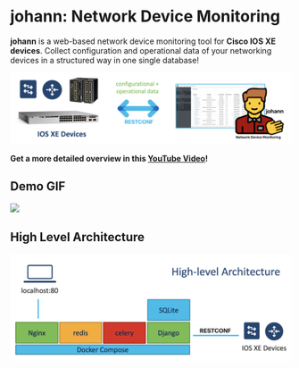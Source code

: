 johann: Network Device Monitoring
=====================================

**johann** is a web-based network device monitoring tool for **Cisco IOS XE devices**. Collect configuration and operational data of your networking devices in a structured way in one single database!

![](images/johann-teaser.png)

**Get a more detailed overview in this [YouTube Video](https://www.youtube.com/watch?v=MLNEQePZyKs)!**

## Demo GIF

![](images/johann-0.1.0-gif.gif)

## High Level Architecture

![](images/high-level-architecture.png)

